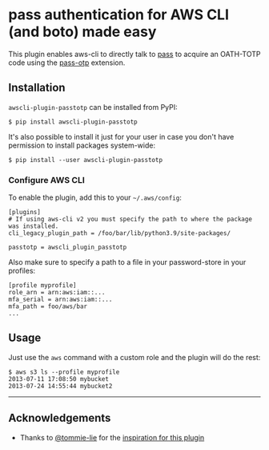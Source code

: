 # pass authentication for AWS CLI (and boto) made easy

This plugin enables aws-cli to directly talk to [pass](https://www.passwordstore.org/)
to acquire an OATH-TOTP code using the [pass-otp](https://github.com/tadfisher/pass-otp) extension.

## Installation

`awscli-plugin-passtotp` can be installed from PyPI:
```
$ pip install awscli-plugin-passtotp
```

It's also possible to install it just for your user in case you don't have
permission to install packages system-wide:
```
$ pip install --user awscli-plugin-passtotp
```

### Configure AWS CLI

To enable the plugin, add this to your `~/.aws/config`:
```
[plugins]
# If using aws-cli v2 you must specify the path to where the package was installed.
cli_legacy_plugin_path = /foo/bar/lib/python3.9/site-packages/

passtotp = awscli_plugin_passtotp
```

Also make sure to specify a path to a file in your password-store in your profiles:
```
[profile myprofile]
role_arn = arn:aws:iam::...
mfa_serial = arn:aws:iam::...
mfa_path = foo/aws/bar
...
```


## Usage

Just use the `aws` command with a custom role and the plugin will do the rest:
```
$ aws s3 ls --profile myprofile
2013-07-11 17:08:50 mybucket
2013-07-24 14:55:44 mybucket2
```

---

## Acknowledgements
* Thanks to [@tommie-lie](https://github.com/woowa-hsw0) for the [inspiration for this plugin](https://github.com/tommie-lie/awscli-plugin-yubikeytotp)
